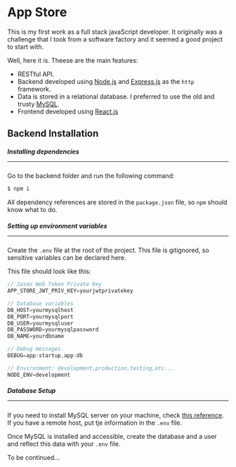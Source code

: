 # App Store

This is my first work as a full stack javaScript developer. It originally was a challenge that I took from a software factory and it seemed a good project to start with.

Well, here it is. Theese are the main features:

- RESTful API.
- Backend developed using [Node.js](https://nodejs.org/en/) and [Express.js](http://expressjs.com/en/) as the `http` framework.
- Data is stored in a relational database. I preferred to use the old and trusty [MySQL](https://www.mysql.com/).
- Frontend developed using [React.js](https://reactjs.org/)

## Backend Installation

##### Installing dependencies <hr>

Go to the backend folder and run the following command:

```sh
$ npm i
```

All dependency references are stored in the `package.json` file, so `npm` should know what to do.

##### Setting up environment variables <hr>

Create the `.env` file at the root of the project. This file is gitignored, so sensitive variables can be declared here.

This file should look like this:

```js
// Jason Web Token Private Key
APP_STORE_JWT_PRIV_KEY=yourjwtprivatekey

// Database variables
DB_HOST=yourmysqlhost
DB_PORT=yourmysqlport
DB_USER=yourmysqluser
DB_PASSWORD=yourmysqlpassword
DB_NAME=yourdbname

// Debug messages.
DEBUG=app:startup,app:db

// Environment: development,production,testing,etc...
NODE_ENV=development
```

##### Database Setup <hr>

If you need to install MySQL server on your machine, check [this reference](https://dev.mysql.com/doc/refman/8.0/en/installing.html). If you have a remote host, put tje information in the `.env` file.

Once MySQL is installed and accessible, create the database and a user and reflect this data with your `.env` file.

To be continued...
